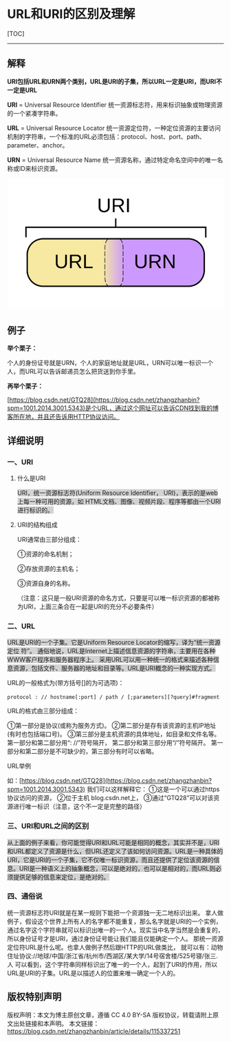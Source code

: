 ﻿# URL和URI的区别及理解

[TOC]

---

## 解释

**URI包括URL和URN两个类别，URL是URI的子集，所以URL一定是URI，而URI不一定是URL**

**URI** = Universal Resource Identifier 统一资源标志符，用来标识抽象或物理资源的一个紧凑字符串。

**URL** = Universal Resource Locator 统一资源定位符，一种定位资源的主要访问机制的字符串，一个标准的URL必须包括：protocol、host、port、path、parameter、anchor。

**URN** = Universal Resource Name 统一资源名称，通过特定命名空间中的唯一名称或ID来标识资源。

![URI的组成](../Images/URL和URI的区别及理解/1734086-20230322091622272-1046965466.png)

## 例子

**举个栗子：**

个人的身份证号就是URN，个人的家庭地址就是URL，URN可以唯一标识一个人，而URL可以告诉邮递员怎么把货送到你手里。

**再举个栗子：**

[https://blog.csdn.net/GTQ28](https://blog.csdn.net/zhangzhanbin?spm=1001.2014.3001.5343)是个URL，通过这个网址可以告诉CDN找到我的博客所在地，并且还告诉用HTTP协议访问。

## 详细说明

### 一、URI

1. 什么是URI

   <span style="background-color:lightgray;">URI，统一资源标志符(Uniform Resource Identifier， URI)，表示的是web上每一种可用的资源，如
   HTML文档、图像、视频片段、程序等都由一个URI进行标识的。</span>

2. URI的结构组成

   URI通常由三部分组成：

   ①资源的命名机制；

   ②存放资源的主机名；

   ③资源自身的名称。

   （注意：这只是一般URI资源的命名方式，只要是可以唯一标识资源的都被称为URI，上面三条合在一起是URI的充分不必要条件）

### 二、URL

<span style="background-color:lightgray;">URL是URI的一个子集。它是Uniform Resource Locator的缩写，译为“统一资源定位 符”。
通俗地说，URL是Internet上描述信息资源的字符串，主要用在各种WWW客户程序和服务器程序上。
采用URL可以用一种统一的格式来描述各种信息资源，包括文件、服务器的地址和目录等。URL是URI概念的一种实现方式。</span>

URL的一般格式为(带方括号[]的为可选项)：

`protocol : // hostname[:port] / path / [;parameters][?query]#fragment`

URL的格式由三部分组成：

①第一部分是协议(或称为服务方式)。
②第二部分是存有该资源的主机IP地址(有时也包括端口号)。
③第三部分是主机资源的具体地址，如目录和文件名等。
第一部分和第二部分用“: //”符号隔开，
第二部分和第三部分用“/”符号隔开。
第一部分和第二部分是不可缺少的，第三部分有时可以省略。

URL举例

如：[https://blog.csdn.net/GTQ28](https://blog.csdn.net/zhangzhanbin?spm=1001.2014.3001.5343)
我们可以这样解释它：
①这是一个可以通过https协议访问的资源，
②位于主机 blog.csdn.net上，
③通过“GTQ28”可以对该资源进行唯一标识（注意，这个不一定是完整的路径）

### 三、URI和URL之间的区别

<span style="background-color:lightgray;">从上面的例子来看，你可能觉得URI和URL可能是相同的概念，其实并不是，URI和URL都定义了资源是什么，但URL还定义了该如何访问资源。URL是一种具体的URI，它是URI的一个子集，它不仅唯一标识资源，而且还提供了定位该资源的信息。URI是一种语义上的抽象概念，可以是绝对的，也可以是相对的，而URL则必须提供足够的信息来定位，是绝对的。</span>

### 四、通俗说

统一资源标志符URI就是在某一规则下能把一个资源独一无二地标识出来。
拿人做例子，假设这个世界上所有人的名字都不能重复，那么名字就是URI的一个实例，通过名字这个字符串就可以标识出唯一的一个人。现实当中名字当然是会重复的，所以身份证号才是URI，通过身份证号能让我们能且仅能确定一个人。
那统一资源定位符URL是什么呢。也拿人做例子然后跟HTTP的URL做类比，
就可以有：动物住址协议://地球/中国/浙江省/杭州市/西湖区/某大学/14号宿舍楼/525号寝/张三.人
可以看到，这个字符串同样标识出了唯一的一个人，起到了URI的作用，所以URL是URI的子集。URL是以描述人的位置来唯一确定一个人的。

## 版权特别声明

版权声明：本文为博主原创文章，遵循 CC 4.0 BY-SA 版权协议，转载请附上原文出处链接和本声明。
本文链接：https://blog.csdn.net/zhangzhanbin/article/details/115337251













